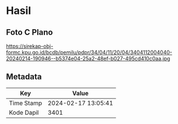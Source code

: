 # Hasil

## Foto C Plano

https://sirekap-obj-formc.kpu.go.id/bcdb/pemilu/pdpr/34/04/11/20/04/3404112004040-20240214-190946--b5374e04-25a2-48ef-b027-495cd410c0aa.jpg


## Metadata

| Key        | Value               |
| ---------- | ------------------- |
| Time Stamp | 2024-02-17 13:05:41 |
| Kode Dapil | 3401                |



